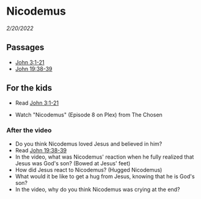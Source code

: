 # Nicodemus
*2/20/2022*

## Passages
* [John 3:1-21](https://www.biblegateway.com/passage/?search=John+3%3A1-21&version=NLT)
* [John 19:38-39](https://www.biblegateway.com/passage/?search=John+19%3A38-39&version=NLT)

## For the kids
* Read [John 3:1-21](https://www.biblegateway.com/passage/?search=John+3%3A1-21&version=NLT)

* Watch "Nicodemus" (Episode 8 on Plex) from The Chosen

### After the video
* Do you think Nicodemus loved Jesus and believed in him?
* Read [John 19:38-39](https://www.biblegateway.com/passage/?search=John+19%3A38-39&version=NLT)
* In the video, what was Nicodemus' reaction when he fully realized that Jesus was God's son? (Bowed at Jesus' feet)
* How did Jesus react to Nicodemus? (Hugged Nicodemus)
* What would it be like to get a hug from Jesus, knowing that he is God's son?
* In the video, why do you think Nicodemus was crying at the end?
